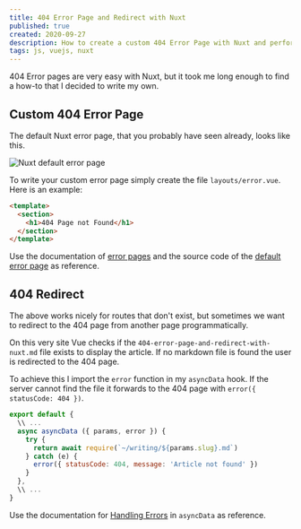 ```yaml
---
title: 404 Error Page and Redirect with Nuxt
published: true
created: 2020-09-27
description: How to create a custom 404 Error Page with Nuxt and perform 404 redirects from other pages programmatically
tags: js, vuejs, nuxt
---
```


404 Error pages are very easy with Nuxt, but it took me long enough to find a how-to that I decided to write my own.

## Custom 404 Error Page

The default Nuxt error page, that you probably have seen already, looks like this.

![Nuxt default error page](/img/writing/nuxt-default-error-page.jpg)

To write your custom error page simply create the file `layouts/error.vue`. Here is an example:

```html
<template>
  <section>
    <h1>404 Page not Found</h1>
  </section>
</template>
```

Use the documentation of [error pages](https://nuxtjs.org/guide/views#error-page) and the source code of the [default error page](https://github.com/nuxt/nuxt.js/blob/dev/packages/vue-app/template/components/nuxt-error.vue) as reference.

## 404 Redirect

The above works nicely for routes that don't exist, but sometimes we want to redirect to the 404 page from another page programmatically.

On this very site Vue checks if the `404-error-page-and-redirect-with-nuxt.md` file exists to display the article. If no markdown file is found the user is redirected to the 404 page.

To achieve this I import the `error` function in my `asyncData` hook. If the server cannot find the file it forwards to the 404 page with `error({ statusCode: 404 })`.

```js
export default {
  \\ ...
  async asyncData ({ params, error }) {
    try {
      return await require(`~/writing/${params.slug}.md`)
    } catch (e) {
      error({ statusCode: 404, message: 'Article not found' })
    }
  },
  \\ ...
}
```

Use the documentation for [Handling Errors](https://nuxtjs.org/guide/async-data#handling-errors) in `asyncData` as reference.
